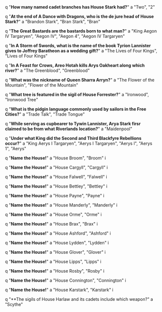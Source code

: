 q "**How many named cadet branches has House Stark had?**"
a "Two", "2"

q "**At the end of A Dance with Dragons, who is the de jure head of House Stark?**"
a "Brandon Stark", "Bran Stark", "Bran"

q "**The Great Bastards are the bastards born to what man?**"
a "King Aegon IV Targaryen", "Aegon IV", "Aegon 4", "Aegon IV Targaryen"

q "**In A Storm of Swords, what is the name of the book Tyrion Lannister gives to Joffrey Baratheon as a wedding gift?**"
a "The Lives of Four Kings", "Lives of Four Kings"

q "**In A Feast for Crows, Areo Hotah kills Arys Oakheart along which river?**"
a "The Greenblood", "Greenblood"

q "**What was the nickname of Queen Sharra Arryn?**"
a "The Flower of the Mountain", "Flower of the Mountain"

q "**What tree is featured in the sigil of House Forrester?**"
a "Ironwood", "Ironwood Tree"

q "**What is the pidgin language commonly used by sailors in the Free Cities?**"
a "Trade Talk", "Trade Tongue"

q "**While serving as cupbearer to Tywin Lannister, Arya Stark firsr claimed to be from what Riverlands location?**"
a "Maidenpool"

q "**Under what King did the Second and Third Blackfyre Rebellions occur?**"
a "King Aerys I Targaryen", "Aerys I Targaryen", "Aerys I", "Aerys 1", "Aerys"


q "**Name the House!**"
a "House Broom", "Broom"
i 

q "**Name the House!**"
a "House Cargyll", "Cargyll"
i

q "**Name the House!**"
a "House Falwell", "Falwell"
i

q "**Name the House!**"
a "House Bettley", "Bettley"
i

q "**Name the House!**"
a "House Payne", "Payne"
i

q "**Name the House!**"
a "House Manderly", "Manderly"
i

q "**Name the House!**"
a "House Orme", "Orme"
i

q "**Name the House!**"
a "House Brax", "Brax"
i

q "**Name the House!**"
a "House Ashford", "Ashford"
i

q "**Name the House!**"
a "House Lydden", "Lydden"
i

q "**Name the House!**"
a "House Glover", "Glover"
i

q "**Name the House!**"
a "House Lipps", "Lipps"
i

q "**Name the House!**"
a "House Rosby", "Rosby"
i

q "**Name the House!**"
a "House Connington", "Connington"
i

q "**Name the House!**"
a "House Karstark", "Karstark"
i

q "**The sigils of House Harlaw and its cadets include which weapon?"
a "Scythe"





































































































































